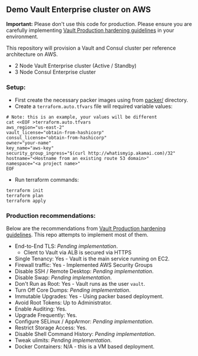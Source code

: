 ## Demo Vault Enterprise cluster on AWS
**Important:** Please don't use this code for production. Please ensure you are carefully implementing [Vault Production hardening guidelines](https://learn.hashicorp.com/vault/operations/production-hardening) in your environment.

This repository will provision a Vault and Consul cluster per reference architecture on AWS.
- 2 Node Vault Enterprise cluster (Active / Standby)
- 3 Node Consul Enterprise cluster

### Setup:
- First create the necessary packer images using from [packer/](packer/) directory.
- Create a `terraform.auto.tfvars` file will required variable values:
```
# Note: this is an example, your values will be different
cat <<EOF >terraform.auto.tfvars
aws_region="us-east-2"
vault_license="obtain-from-hashicorp"
consul_license="obtain-from-hashicorp"
owner="your-name"
key_name="aws-key"
security_group_ingress="$(curl http://whatismyip.akamai.com)/32"
hostname="<Hostname from an existing route 53 domain>"
namespace="<a project name>"
EOF
```
- Run terraform commands:
```
terraform init
terraform plan
terraform apply
```

### Production recommendations:
Below are the recommendations from [Vault Production hardening guidelines](https://learn.hashicorp.com/vault/operations/production-hardening). This repo attempts to implement most of them.

- End-to-End TLS: _Pending implementation_.
  - Client to Vault via ALB is secured via HTTPS
- Single Tenancy: Yes - Vault is the main service running on EC2.
- Firewall traffic: Yes - Implemented AWS Security Groups 
- Disable SSH / Remote Desktop: _Pending implementation_.
- Disable Swap: _Pending implementation_.
- Don't Run as Root: Yes - Vault runs as the user `vault`.
- Turn Off Core Dumps: _Pending implementation_.
- Immutable Upgrades: Yes - Using packer based deployment.
- Avoid Root Tokens: Up to Administrator.
- Enable Auditing: Yes.
- Upgrade Frequently: Yes.
- Configure SELinux / AppArmor: _Pending implementation_.
- Restrict Storage Access: Yes.
- Disable Shell Command History: _Pending implementation_.
- Tweak ulimits: _Pending implementation_.
- Docker Containers: N/A - this is a VM based deployment.

